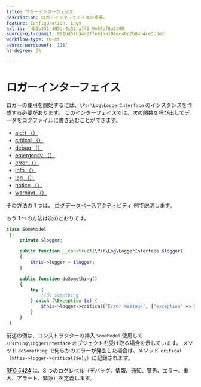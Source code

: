 ```yaml
---
title: ロガーインターフェイス
description: ロガーインターフェイスの概要。
feature: Configuration, Logs
exl-id: fdb1b431-405a-4c32-aff1-9e50bf0a2c90
source-git-commit: 991bd5fb34a2ffe61aa194ec46e2b04b4ce5b3e7
workflow-type: tm+mt
source-wordcount: '111'
ht-degree: 0%

---
```


# ロガーインターフェイス

ロガーの使用を開始するには、`\Psr\Log\LoggerInterface` のインスタンスを作成する必要があります。 このインターフェイスでは、次の関数を呼び出してデータをログファイルに書き込むことができます。

- [alert （） ](https://github.com/php-fig/log/blob/master/src/LoggerInterface.php#L43)
- [critical （） ](https://github.com/php-fig/log/blob/master/src/LoggerInterface.php#L55)
- [debug （） ](https://github.com/php-fig/log/blob/master/src/LoggerInterface.php#L111)
- [emergency （） ](https://github.com/php-fig/log/blob/master/src/LoggerInterface.php#L30)
- [error （） ](https://github.com/php-fig/log/blob/master/src/LoggerInterface.php#L66)
- [info （） ](https://github.com/php-fig/log/blob/master/src/LoggerInterface.php#L101)
- [log （） ](https://github.com/php-fig/log/blob/master/src/LoggerInterface.php#L122)
- [notice （） ](https://github.com/php-fig/log/blob/master/src/LoggerInterface.php#L89)
- [warning （） ](https://github.com/php-fig/log/blob/master/src/LoggerInterface.php#L79)

その方法の 1 つは、[ ログデータベースアクティビティ ](../logs/database-activity.md) 例で説明します。

もう 1 つの方法は次のとおりです。

```php
class SomeModel
 {
     private $logger;

     public function __construct(\Psr\Log\LoggerInterface $logger)
     {
         $this->logger = $logger;
     }

     public function doSomething()
     {
         try {
             //do something
         } catch (\Exception $e) {
             $this->logger->critical('Error message', ['exception' => $e]);
         }
     }
 }
```

前述の例は、コンストラクターの挿入 `SomeModel` 使用して `\Psr\Log\LoggerInterface` オブジェクトを受け取る場合を示しています。 メソッド `doSomething` で何らかのエラーが発生した場合は、メソッド `critical` （`$this->logger->critical($e);`）に記録されます。

[RFC 5424](https://datatracker.ietf.org/doc/html/rfc5424) は、8 つのログレベル（デバッグ、情報、通知、警告、エラー、重大、アラート、緊急）を定義します。
